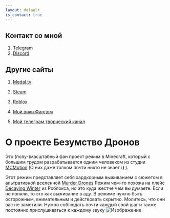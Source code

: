 ```yaml
---
layout: default
is_contact: true
---
```


## Контакт со мной

1. [Telegram](https://t.me/Glebun08)
2. [Discord](https://discordapp.com/users/805832764438872135 "Ник: Glebun08")

## Другие сайты

1. [Medal.tv](https://medal.tv/ru/u/Gleb_Lisovskiy2008?invite=ur-MSx5SnosMjg1NzMzNjY0LA)
2. [Steam](https://steamcommunity.com/id/Glebun08)
3. [Roblox](https://www.roblox.com/users/3574577262/profile)

4. [Мой вики Фандом](https://the-madness-of-drones.fandom.com/ru/wiki/The_Madness_of_Drones_%D0%92%D0%B8%D0%BA%D0%B8)
5. [Мой телеграм творческий канал](https://t.me/glebstorage)

# О проекте **Безумство Дронов**

Это (полу-)масштабный фан проект режим в Minecraft, который с большим трудом разрабатывается одним человеком из студии [MCMotion](https://discord.gg/XBR4jwEJya) (О них даже толком почти никто не знает **:)** ).

Этот режим представляет себя хардкорным выживанием с сюжетом в альтративной вселенной [Murder Drones](https://www.youtube.com/watch?v=mImFz8mkaHo&list=PLHovnlOusNLiJz3sm0d5i2Evwa2LDLdrg)
Режим чем-то похожа на плейс [Decaying Winter](https://www.roblox.com/games/13438553315/Decaying-Winter) из Роблокса, но это куда жестче чем вы думаете.
Если не поняли, то это как выживание в аду.
В режиме нужно быть осторожным, внимательным и действовать скрытно. Молитесь, что они вас не заметили.
Нужно соблюдать почти каждый свой шаг и также постоянно прислушиваться к каждому звуку
![Изображение](https://upload.wikimedia.org/wikipedia/commons/thumb/4/48/Markdown-mark.svg/1920px-Markdown-mark.svg.png "Логотип Markdown")